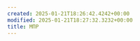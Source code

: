 ```yaml
---
created: 2025-01-21T18:26:42.4242+00:00
modified: 2025-01-21T18:27:32.3232+00:00
title: МПР
---
```

